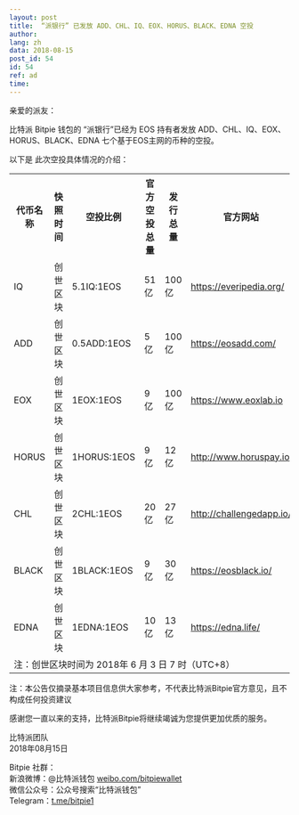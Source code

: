 ```yaml
---
layout: post
title:  “派银行” 已发放 ADD、CHL、IQ、EOX、HORUS、BLACK、EDNA 空投
author: 
lang: zh
data: 2018-08-15
post_id: 54
id: 54
ref: ad
time: 
---
```


亲爱的派友：

比特派 Bitpie 钱包的 “派银行”已经为 EOS 持有者发放 ADD、CHL、IQ、EOX、HORUS、BLACK、EDNA 七个基于EOS主网的币种的空投。

以下是 此次空投具体情况的介绍：

<table class="table table-content" border="0" cellspacing="0" cellpadding="0">
<tr><th>代币名称 </th><th>快照时间</th><th> 空投比例</th><th> 官方空投总量</th><th>发行总量</th><th>官方网站</th></tr>
<tr><td>IQ</td><td>创世区块</td> <td> 5.1IQ:1EOS </td><td>51亿</td><td> 100亿 </td><td><a href="https://everipedia.org/" target="_blank">https://everipedia.org/</a></td></tr> 
<tr><td>ADD</td><td>创世区块</td> <td> 0.5ADD:1EOS </td><td>5亿</td><td> 100亿 </td><td><a href="https://eosadd.com/" target="_blank">https://eosadd.com/</a></td></tr> 
<tr><td>EOX</td><td>创世区块</td> <td> 1EOX:1EOS </td><td>9亿</td><td> 100亿 </td><td><a href="https://www.eoxlab.io/" target="_blank">https://www.eoxlab.io</a></td></tr>
<tr><td>HORUS</td><td>创世区块</td> <td> 1HORUS:1EOS </td><td>9亿</td><td> 12亿 </td><td><a href="http://www.horuspay.io" target="_blank">http://www.horuspay.io</a></td></tr>
<tr><td>CHL</td><td>创世区块</td> <td> 2CHL:1EOS </td><td>20亿</td><td> 27亿 </td><td><a href="http://challengedapp.io/" target="_blank">http://challengedapp.io/</a></td></tr>
<tr><td>BLACK</td><td>创世区块</td> <td>1BLACK:1EOS </td><td>9亿</td><td> 30亿 </td><td><a href="https://eosblack.io/" target="_blank">https://eosblack.io/</a></td></tr>
<tr><td>EDNA</td><td>创世区块</td> <td>1EDNA:1EOS </td><td>10亿</td><td> 13亿 </td><td><a href="https://edna.life/" target="_blank">https://edna.life/</a></td></tr>
<tr><td colspan="6">注：创世区块时间为 2018年 6 ⽉ 3 ⽇ 7 时（UTC+8）</td></tr>
</table>


注：本公告仅摘录基本项目信息供大家参考，不代表比特派Bitpie官方意见，且不构成任何投资建议

感谢您一直以来的支持，比特派Bitpie将继续竭诚为您提供更加优质的服务。

比特派团队<br/>
2018年08月15日

Bitpie 社群：<br/>
新浪微博：@比特派钱包 <a href="https://weibo.com/bitpiewallet" target="_blank">weibo.com/bitpiewallet</a><br/>
微信公众号：公众号搜索“比特派钱包”<br/>
Telegram：<a href="https://t.me/bitpie1" target="_blank">t.me/bitpie1</a>

<style>
.content-p{
width:70%;
}
@media(max-width:768px){
.content-p{
overflow-x:auto;
}
.table-content{
    width:700px;
}
}
</style>



